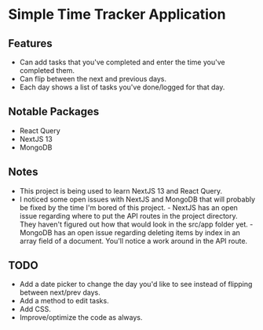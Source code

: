 # Simple Time Tracker Application
## Features
- Can add tasks that you've completed and enter the time you've completed them.
- Can flip between the next and previous days.
- Each day shows a list of tasks you've done/logged for that day. 
## Notable Packages
- React Query
- NextJS 13
- MongoDB
## Notes
- This project is being used to learn NextJS 13 and React Query.
- I noticed some open issues with NextJS and MongoDB that will probably be fixed by the time I'm bored of this project.
		- NextJS has an open issue regarding where to put the API routes in the project directory. They haven't figured out how that would look in the src/app folder yet.
		- MongoDB has an open issue regarding deleting items by index in an array field of a document. You'll notice a work around in the API route. 
## TODO
- Add a date picker to change the day you'd like to see instead of flipping between next/prev days.
- Add a method to edit tasks.
- Add CSS.
- Improve/optimize the code as always.